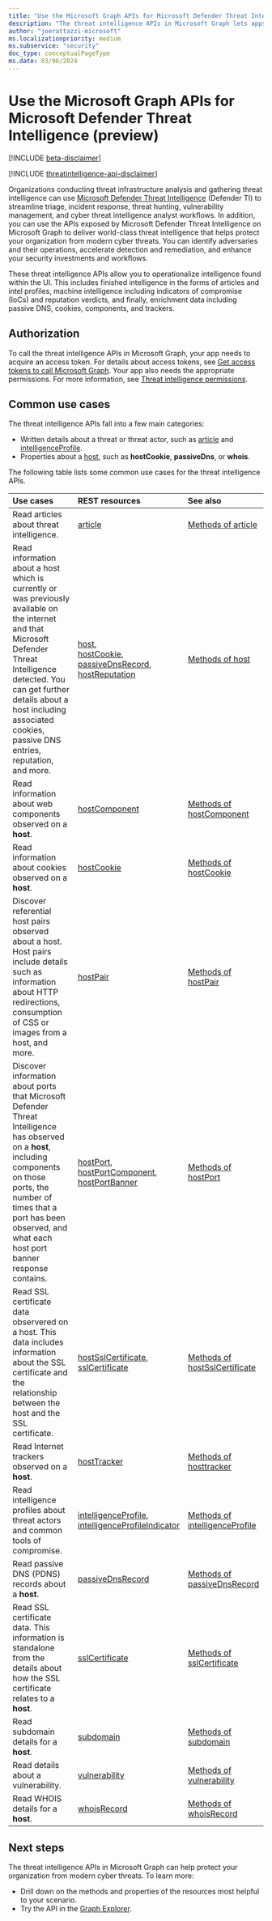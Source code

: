 ```yaml
---
title: "Use the Microsoft Graph APIs for Microsoft Defender Threat Intelligence (preview)"
description: "The threat intelligence APIs in Microsoft Graph lets apps manage administrator tasks for organizations."
author: "joerattazzi-microsoft"
ms.localizationpriority: medium
ms.subservice: "security"
doc_type: conceptualPageType
ms.date: 03/06/2024
---
```


# Use the Microsoft Graph APIs for Microsoft Defender Threat Intelligence (preview)

[!INCLUDE [beta-disclaimer](../../includes/beta-disclaimer.md)]

[!INCLUDE [threatintelligence-api-disclaimer](../../includes/threatintelligence-api-disclaimer.md)]

Organizations conducting threat infrastructure analysis and gathering threat intelligence can use [Microsoft Defender Threat Intelligence](/defender/threat-intelligence/what-is-microsoft-defender-threat-intelligence-defender-ti) (Defender TI) to streamline triage, incident response, threat hunting, vulnerability management, and cyber threat intelligence analyst workflows. In addition, you can use the APIs exposed by Microsoft Defender Threat Intelligence on Microsoft Graph to deliver world-class threat intelligence that helps protect your organization from modern cyber threats. You can identify adversaries and their operations, accelerate detection and remediation, and enhance your security investments and workflows.

These threat intelligence APIs allow you to operationalize intelligence found within the UI. This includes finished intelligence in the forms of articles and intel profiles, machine intelligence including indicators of compromise (IoCs) and reputation verdicts, and finally, enrichment data including passive DNS, cookies, components, and trackers.

## Authorization

To call the threat intelligence APIs in Microsoft Graph, your app needs to acquire an access token. For details about access tokens, see [Get access tokens to call Microsoft Graph](/graph/auth/auth-concepts). Your app also needs the appropriate permissions. For more information, see [Threat intelligence permissions](/graph/permissions-reference#threat-intelligence-permissions).

## Common use cases

The threat intelligence APIs fall into a few main categories:

* Written details about a threat or threat actor, such as [article](../resources/security-article.md) and [intelligenceProfile](../resources/security-intelligenceprofile.md).
* Properties about a [host](../resources/security-host.md), such as **hostCookie**, **passiveDns**, or **whois**.

The following table lists some common use cases for the threat intelligence APIs.

| Use cases                               | REST resources                                                      | See also                                                                               |
| :-------------------------------------- | :------------------------------------------------------------------ | :------------------------------------------------------------------------------------- |
| Read articles about threat intelligence. | [article](../resources/security-article.md)                         | [Methods of article](../resources/security-article.md#methods)                         |
| Read information about a host which is currently or was previously available on the internet and that Microsoft Defender Threat Intelligence detected. You can get further details about a host including associated cookies, passive DNS entries, reputation, and more.           | [host](../resources/security-host.md), <br>[hostCookie](../resources/security-hostcookie.md), <br>[passiveDnsRecord](../resources/security-passivednsrecord.md), <br>[hostReputation](security-hostreputation.md)                               | [Methods of host](../resources/security-host.md#methods)                               |
| Read information about web components observed on a **host**.           | [hostComponent](../resources/security-hostcomponent.md)                               | [Methods of hostComponent](../resources/security-hostcomponent.md#methods)                               |
| Read information about cookies observed on a **host**.           | [hostCookie](../resources/security-hostcookie.md)                               | [Methods of hostCookie](../resources/security-hostcookie.md#methods)                               |
| Discover referential host pairs observed about a host. Host pairs include details such as information about HTTP redirections, consumption of CSS or images from a host, and more.           | [hostPair](../resources/security-hostpair.md)                               | [Methods of hostPair](../resources/security-hostpair.md#methods)                               |
| Discover information about ports that Microsoft Defender Threat Intelligence has observed on a **host**, including components on those ports, the number of times that a port has been observed, and what each host port banner response contains.            | [hostPort](../resources/security-hostport.md), <br> [hostPortComponent](../resources/security-hostportcomponent.md), <br>[hostPortBanner](../resources/security-hostportbanner.md) | [Methods of hostPort](../resources/security-hostport.md#methods)                               |
| Read SSL certificate data observered on a host. This data includes information about the SSL certificate and the relationship between the host and the SSL certificate.           | [hostSslCertificate](../resources/security-hostsslcertificate.md), <br> [sslCertificate](../resources/security-sslcertificate.md)                               | [Methods of hostSslCertificate](../resources/security-hostsslcertificate.md#methods)                               |
| Read Internet trackers observed on a **host**.          | [hostTracker](../resources/security-hosttracker.md)                               | [Methods of hosttracker](../resources/security-hosttracker.md#methods)                               |
| Read intelligence profiles about threat actors and common tools of compromise.              | [intelligenceProfile](../resources/security-intelligenceprofile.md), <br>[intelligenceProfileIndicator](../resources/security-intelligenceprofileindicator.md) | [Methods of intelligenceProfile](../resources/security-intelligenceprofile.md#methods) |
| Read passive DNS (PDNS) records about a **host**.           | [passiveDnsRecord](../resources/security-passivednsrecord.md)                               | [Methods of passiveDnsRecord](../resources/security-passivednsrecord.md#methods)                               |
| Read SSL certificate data. This information is standalone from the details about how the SSL certificate relates to a **host**.          | [sslCertificate](../resources/security-sslcertificate.md)                               | [Methods of sslCertificate](../resources/security-sslcertificate.md#methods)                               |
| Read subdomain details for a **host**.          | [subdomain](../resources/security-subdomain.md)                               | [Methods of subdomain](../resources/security-subdomain.md#methods)                               |
| Read details about a vulnerability.      | [vulnerability](../resources/security-vulnerability.md)             | [Methods of vulnerability](../resources/security-vulnerability.md#methods)             |
| Read WHOIS details for a **host**.          | [whoisRecord](../resources/security-whoisrecord.md)                               | [Methods of whoisRecord](../resources/security-whoisrecord.md#methods)                               |

## Next steps

The threat intelligence APIs in Microsoft Graph can help protect your organization from modern cyber threats. To learn more:

- Drill down on the methods and properties of the resources most helpful to your scenario.
- Try the API in the [Graph Explorer](https://developer.microsoft.com/graph/graph-explorer).
